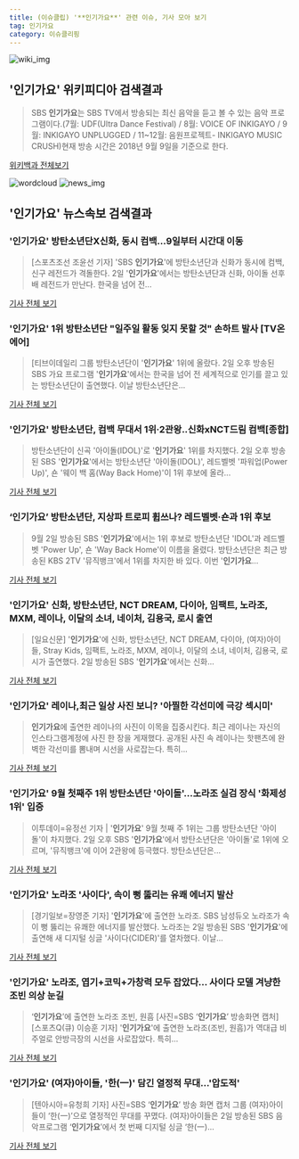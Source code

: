 ```yaml
---
title: (이슈클립) '**인기가요**' 관련 이슈, 기사 모아 보기
tag: 인기가요
category: 이슈클리핑
---
```

![wiki_img](https://user-images.githubusercontent.com/42597476/44503234-41136a80-a6d0-11e8-9071-6fc6418eafe4.png)
## **'**인기가요**'** 위키피디아 검색결과
>SBS **인기가요**는 SBS TV에서 방송되는 최신 음악을 듣고 볼 수 있는 음악 프로그램이다.(7월: UDF(Ultra Dance Festival) / 8월: VOICE OF INKIGAYO / 9월: INKIGAYO UNPLUGGED / 11~12월: 음원프로젝트- INKIGAYO MUSIC CRUSH)현재 방송 시간은 2018년 9월 9일을 기준으로 한다.

<a href="https://ko.wikipedia.org/wiki/인기가요" target="_blank">위키백과 전체보기</a>

![wordcloud](https://s3.ap-northeast-2.amazonaws.com/lyrics101-wordcloud/2018-09-02-1535866307.png)
![news_img](https://user-images.githubusercontent.com/42597476/44507050-1206f400-a6e4-11e8-8d98-7ffbfebb353f.png)
## **'**인기가요**'** 뉴스속보 검색결과
### '**인기가요**' 방탄소년단X신화, 동시 컴백…9일부터 시간대 이동

>[스포츠조선 조윤선 기자] 'SBS **인기가요**'에 방탄소년단과 신화가 동시에 컴백, 신구 레전드가 격돌한다. 2일 '**인기가요**'에서는 방탄소년단과 신화, 아이돌 선후배 레전드가 만난다. 한국을 넘어 전...

<a href="http://sports.chosun.com/news/ntype.htm?id=201809020100009780000683&servicedate=20180902" target="_blank">기사 전체 보기</a>

### '**인기가요**' 1위 방탄소년단 "일주일 활동 잊지 못할 것" 손하트 발사 [TV온에어]

>[티브이데일리 그룹 방탄소년단이 '**인기가요**' 1위에 올랐다. 2일 오후 방송된 SBS 가요 프로그램 '**인기가요**'에서는 한국을 넘어 전 세계적으로 인기를 끌고 있는 방탄소년단이 출연했다. 이날 방탄소년단은...

<a href="http://tvdaily.asiae.co.kr/read.php3?aid=15358614461391062010" target="_blank">기사 전체 보기</a>

### '**인기가요**' 방탄소년단, 컴백 무대서 1위·2관왕..신화xNCT드림 컴백[종합]

>방탄소년단이 신곡 '아이돌(IDOL)'로 '**인기가요**' 1위를 차지했다. 2일 오후 방송된 SBS '**인기가요**'에서는 방탄소년단 '아이돌(IDOL)', 레드벨벳 '파워업(Power Up)', 숀 '웨이 백 홈(Way Back Home)'이 1위 후보에 올라...

<a href="http://www.osen.co.kr/article/G1110980528" target="_blank">기사 전체 보기</a>

### ‘**인기가요**’ 방탄소년단, 지상파 트로피 휩쓰나? 레드벨벳·숀과 1위 후보

>9월 2일 방송된 SBS '**인기가요**'에서는 1위 후보로 방탄소년단 'IDOL'과 레드벨벳 'Power Up', 숀 'Way Back Home'이 이름을 올렸다. 방탄소년단은 최근 방송된 KBS 2TV '뮤직뱅크'에서 1위를 차지한 바 있다. 이번 '**인기가요**...

<a href="http://www.newsen.com/news_view.php?uid=201809021156286710" target="_blank">기사 전체 보기</a>

### '**인기가요**' 신화, 방탄소년단, NCT DREAM, 다이아, 임팩트, 노라조, MXM, 레이나, 이달의 소녀, 네이처, 김용국, 로시 출연

>[일요신문] '**인기가요**'에 신화, 방탄소년단, NCT DREAM, 다이아, (여자)아이들, Stray Kids, 임팩트, 노라조, MXM, 레이나, 이달의 소녀, 네이처, 김용국, 로시가 출연했다. 2일 방송된 SBS '**인기가요**'에서는 신화...

<a href="http://ilyo.co.kr/?ac=article_view&entry_id=308436" target="_blank">기사 전체 보기</a>

### '**인기가요**' 레이나,최근 일상 사진 보니? '아찔한 각선미에 극강 섹시미'

>**인기가요**에 출연한 레이나의 사진이 이목을 집중시킨다. 최근 레이나는 자신의 인스타그램계정에 사진 한 장을 게재했다. 공개된 사진 속 레이나는 핫팬츠에 완벽한 각선미를 뽐내며 시선을 사로잡는다. 특히...

<a href="http://www.joongdo.co.kr/main/view.php?key=20180902001305376" target="_blank">기사 전체 보기</a>

### '**인기가요**' 9월 첫째주 1위 방탄소년단 '아이돌'…노라조 실검 장식 '화제성 1위' 입증

>이투데이=유정선 기자 | '**인기가요**' 9월 첫째 주 1위는 그룹 방탄소년단 '아이돌'이 차지했다. 2일 오후 SBS '**인기가요**'에서 방탄소년단은 '아이돌'로 1위에 오르며, '뮤직뱅크'에 이어 2관왕에 등극했다. 방탄소년단은...

<a href="http://www.etoday.co.kr/news/section/newsview.php?idxno=1658931" target="_blank">기사 전체 보기</a>

### '**인기가요**' 노라조 '사이다', 속이 뻥 뚫리는 유쾌 에너지 발산

>[경기일보=장영준 기자] '**인기가요**'에 출연한 노라조. SBS 남성듀오 노라조가 속이 뻥 뚫리는 유쾌한 에너지를 발산했다. 노라조는 2일 방송된 SBS '**인기가요**'에 출연해 새 디지털 싱글 '사이다(CIDER)'를 열차했다. 이날...

<a href="http://www.kyeonggi.com/?mod=news&act=articleView&idxno=1514991" target="_blank">기사 전체 보기</a>

### '**인기가요**' 노라조, 엽기+코믹+가창력 모두 잡았다... 사이다 모델 겨냥한 조빈 의상 눈길

>‘**인기가요**’에 출연한 노라조 조빈, 원흠 [사진=SBS ‘**인기가요**’ 방송화면 캡처] [스포츠Q(큐) 이승훈 기자] '**인기가요**'에 출연한 노라조(조빈, 원흠)가 역대급 비주얼로 안방극장의 시선을 사로잡았다.  특히...

<a href="http://www.sportsq.co.kr/news/articleView.html?idxno=301102" target="_blank">기사 전체 보기</a>

### '**인기가요**' (여자)아이들, '한(一)' 담긴 열정적 무대…'압도적'

>[텐아시아=유청희 기자] 사진=SBS ‘**인기가요**’ 방송 화면 캡처 그룹 (여자)아이들이 ‘한(一)’으로 열정적인 무대를 꾸몄다. (여자)아이들은 2일 방송된 SBS 음악프로그램 ‘**인기가요**’에서 첫 번째 디지털 싱글 ‘한(一)...

<a href="http://www.tenasia.co.kr/archives/1559679" target="_blank">기사 전체 보기</a>


